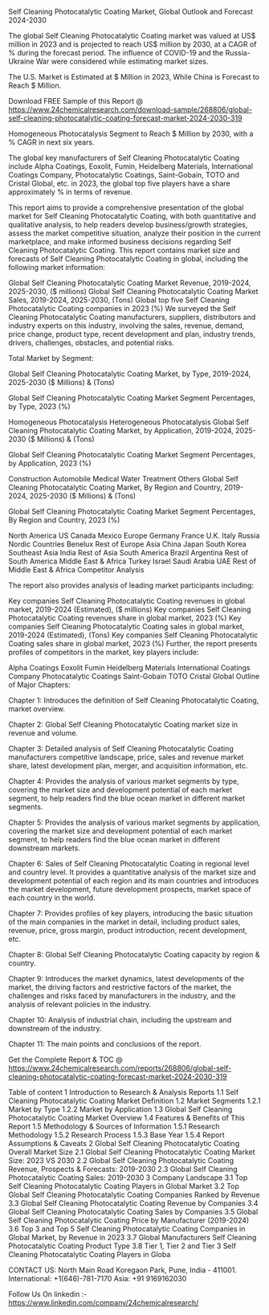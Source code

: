 Self Cleaning Photocatalytic Coating Market, Global Outlook and Forecast 2024-2030

The global Self Cleaning Photocatalytic Coating market was valued at US$ million in 2023 and is projected to reach US$ million by 2030, at a CAGR of % during the forecast period. The influence of COVID-19 and the Russia-Ukraine War were considered while estimating market sizes.

The U.S. Market is Estimated at $ Million in 2023, While China is Forecast to Reach $ Million.

Download FREE Sample of this Report @ https://www.24chemicalresearch.com/download-sample/268806/global-self-cleaning-photocatalytic-coating-forecast-market-2024-2030-319

Homogeneous Photocatalysis Segment to Reach $ Million by 2030, with a % CAGR in next six years.

The global key manufacturers of Self Cleaning Photocatalytic Coating include Alpha Coatings, Eoxolit, Fumin, Heidelberg Materials, International Coatings Company, Photocatalytic Coatings, Saint-Gobain, TOTO and Cristal Global, etc. in 2023, the global top five players have a share approximately % in terms of revenue.

This report aims to provide a comprehensive presentation of the global market for Self Cleaning Photocatalytic Coating, with both quantitative and qualitative analysis, to help readers develop business/growth strategies, assess the market competitive situation, analyze their position in the current marketplace, and make informed business decisions regarding Self Cleaning Photocatalytic Coating. This report contains market size and forecasts of Self Cleaning Photocatalytic Coating in global, including the following market information:

Global Self Cleaning Photocatalytic Coating Market Revenue, 2019-2024, 2025-2030, ($ millions)
Global Self Cleaning Photocatalytic Coating Market Sales, 2019-2024, 2025-2030, (Tons)
Global top five Self Cleaning Photocatalytic Coating companies in 2023 (%)
We surveyed the Self Cleaning Photocatalytic Coating manufacturers, suppliers, distributors and industry experts on this industry, involving the sales, revenue, demand, price change, product type, recent development and plan, industry trends, drivers, challenges, obstacles, and potential risks.

Total Market by Segment:

Global Self Cleaning Photocatalytic Coating Market, by Type, 2019-2024, 2025-2030 ($ Millions) & (Tons)

Global Self Cleaning Photocatalytic Coating Market Segment Percentages, by Type, 2023 (%)

Homogeneous Photocatalysis
Heterogeneous Photocatalysis
Global Self Cleaning Photocatalytic Coating Market, by Application, 2019-2024, 2025-2030 ($ Millions) & (Tons)

Global Self Cleaning Photocatalytic Coating Market Segment Percentages, by Application, 2023 (%)

Construction
Automobile
Medical
Water Treatment
Others
Global Self Cleaning Photocatalytic Coating Market, By Region and Country, 2019-2024, 2025-2030 ($ Millions) & (Tons)

Global Self Cleaning Photocatalytic Coating Market Segment Percentages, By Region and Country, 2023 (%)

North America
US
Canada
Mexico
Europe
Germany
France
U.K.
Italy
Russia
Nordic Countries
Benelux
Rest of Europe
Asia
China
Japan
South Korea
Southeast Asia
India
Rest of Asia
South America
Brazil
Argentina
Rest of South America
Middle East & Africa
Turkey
Israel
Saudi Arabia
UAE
Rest of Middle East & Africa
Competitor Analysis

The report also provides analysis of leading market participants including:

Key companies Self Cleaning Photocatalytic Coating revenues in global market, 2019-2024 (Estimated), ($ millions)
Key companies Self Cleaning Photocatalytic Coating revenues share in global market, 2023 (%)
Key companies Self Cleaning Photocatalytic Coating sales in global market, 2019-2024 (Estimated), (Tons)
Key companies Self Cleaning Photocatalytic Coating sales share in global market, 2023 (%)
Further, the report presents profiles of competitors in the market, key players include:

Alpha Coatings
Eoxolit
Fumin
Heidelberg Materials
International Coatings Company
Photocatalytic Coatings
Saint-Gobain
TOTO
Cristal Global
Outline of Major Chapters:

Chapter 1: Introduces the definition of Self Cleaning Photocatalytic Coating, market overview.

Chapter 2: Global Self Cleaning Photocatalytic Coating market size in revenue and volume.

Chapter 3: Detailed analysis of Self Cleaning Photocatalytic Coating manufacturers competitive landscape, price, sales and revenue market share, latest development plan, merger, and acquisition information, etc.

Chapter 4: Provides the analysis of various market segments by type, covering the market size and development potential of each market segment, to help readers find the blue ocean market in different market segments.

Chapter 5: Provides the analysis of various market segments by application, covering the market size and development potential of each market segment, to help readers find the blue ocean market in different downstream markets.

Chapter 6: Sales of Self Cleaning Photocatalytic Coating in regional level and country level. It provides a quantitative analysis of the market size and development potential of each region and its main countries and introduces the market development, future development prospects, market space of each country in the world.

Chapter 7: Provides profiles of key players, introducing the basic situation of the main companies in the market in detail, including product sales, revenue, price, gross margin, product introduction, recent development, etc.

Chapter 8: Global Self Cleaning Photocatalytic Coating capacity by region & country.

Chapter 9: Introduces the market dynamics, latest developments of the market, the driving factors and restrictive factors of the market, the challenges and risks faced by manufacturers in the industry, and the analysis of relevant policies in the industry.

Chapter 10: Analysis of industrial chain, including the upstream and downstream of the industry.

Chapter 11: The main points and conclusions of the report.

Get the Complete Report & TOC @ https://www.24chemicalresearch.com/reports/268806/global-self-cleaning-photocatalytic-coating-forecast-market-2024-2030-319

Table of content
1 Introduction to Research & Analysis Reports
1.1 Self Cleaning Photocatalytic Coating Market Definition
1.2 Market Segments
1.2.1 Market by Type
1.2.2 Market by Application
1.3 Global Self Cleaning Photocatalytic Coating Market Overview
1.4 Features & Benefits of This Report
1.5 Methodology & Sources of Information
1.5.1 Research Methodology
1.5.2 Research Process
1.5.3 Base Year
1.5.4 Report Assumptions & Caveats
2 Global Self Cleaning Photocatalytic Coating Overall Market Size
2.1 Global Self Cleaning Photocatalytic Coating Market Size: 2023 VS 2030
2.2 Global Self Cleaning Photocatalytic Coating Revenue, Prospects & Forecasts: 2019-2030
2.3 Global Self Cleaning Photocatalytic Coating Sales: 2019-2030
3 Company Landscape
3.1 Top Self Cleaning Photocatalytic Coating Players in Global Market
3.2 Top Global Self Cleaning Photocatalytic Coating Companies Ranked by Revenue
3.3 Global Self Cleaning Photocatalytic Coating Revenue by Companies
3.4 Global Self Cleaning Photocatalytic Coating Sales by Companies
3.5 Global Self Cleaning Photocatalytic Coating Price by Manufacturer (2019-2024)
3.6 Top 3 and Top 5 Self Cleaning Photocatalytic Coating Companies in Global Market, by Revenue in 2023
3.7 Global Manufacturers Self Cleaning Photocatalytic Coating Product Type
3.8 Tier 1, Tier 2 and Tier 3 Self Cleaning Photocatalytic Coating Players in Globa

CONTACT US:
North Main Road Koregaon Park, Pune, India - 411001.
International: +1(646)-781-7170
Asia: +91 9169162030

Follow Us On linkedin :- https://www.linkedin.com/company/24chemicalresearch/
